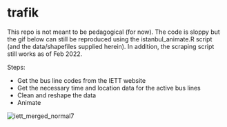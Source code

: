 # trafik

This repo is not meant to be pedagogical (for now). The code is sloppy but the gif below can still be reproduced using the istanbul_animate.R script (and the data/shapefiles supplied herein). In addition, the scraping script still works as of Feb 2022.

Steps:
 - Get the bus line codes from the IETT website
 - Get the necessary time and location data for the active bus lines
 - Clean and reshape the data
 - Animate
 
 ![iett_merged_normal7](https://user-images.githubusercontent.com/74147629/153772584-2a4a0103-24ab-4233-92e0-e24b7381c77c.gif?raw=true)
